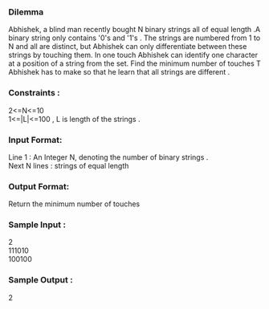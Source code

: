 ### Dilemma
Abhishek, a blind man recently bought N binary strings all of equal length .A binary string only contains '0's and '1's . The strings are numbered from 1 to N and all are distinct, but Abhishek can only differentiate between these strings by touching them. In one touch Abhishek can identify one character at a position of a string from the set. Find the minimum number of touches T Abhishek has to make so that he learn that all strings are different .
### Constraints :
2<=N<=10 <br>
1<=|L|<=100 , L is length of the strings .
### Input Format:
Line 1 : An Integer N, denoting the number of binary strings .<br>
Next N lines : strings of equal length
### Output Format:
Return the minimum number of touches
### Sample Input :
2<br>
111010<br>
100100<br>
### Sample Output :
2